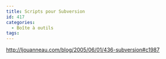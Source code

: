 ```yaml
---
title: Scripts pour Subversion
id: 417
categories:
  - Boîte à outils
tags:
---
```


http://ljouanneau.com/blog/2005/06/01/436-subversion#c1987